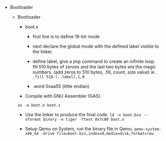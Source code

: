 - Bootloader

    - Bootloader

        - boot.s

            - first line is to define 16-bit mode

            - next declare the global mode with the defined label visible to the linker.

            -  define label, give a jmp command to create an infinite loop. fill 510 bytes of zeroes
            and the last two bytes are the magic numbers. (add zeros to 510 bytes, .fill, count, size value)
            ie . `.fill 510-(-.label),1,0`

            - .word 0xaa55 (little endian)
        
        - Compile with GNU Assembler (GAS).
        
        `as -o boot.o boot.s`

        - Use the linker to produce the final code.
        `ld -o boot.bin --oformat binary -e tiger -Ttext 0x7c00 boot.o`

        - Setup Qemu on System, run the binary file in Qemu.
        `qemu-system-x86_64 -drive file=boot.bin,index=0,media=disk,format=raw`